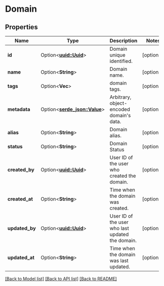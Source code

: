# Domain

## Properties

Name | Type | Description | Notes
------------ | ------------- | ------------- | -------------
**id** | Option<[**uuid::Uuid**](uuid::Uuid.md)> | Domain unique identified. | [optional]
**name** | Option<**String**> | Domain name. | [optional]
**tags** | Option<**Vec<String>**> | domain tags. | [optional]
**metadata** | Option<[**serde_json::Value**](.md)> | Arbitrary, object-encoded domain's data. | [optional]
**alias** | Option<**String**> | Domain alias. | [optional]
**status** | Option<**String**> | Domain Status | [optional]
**created_by** | Option<[**uuid::Uuid**](uuid::Uuid.md)> | User ID of the user who created the domain. | [optional]
**created_at** | Option<**String**> | Time when the domain was created. | [optional]
**updated_by** | Option<[**uuid::Uuid**](uuid::Uuid.md)> | User ID of the user who last updated the domain. | [optional]
**updated_at** | Option<**String**> | Time when the domain was last updated. | [optional]

[[Back to Model list]](../README.md#documentation-for-models) [[Back to API list]](../README.md#documentation-for-api-endpoints) [[Back to README]](../README.md)


